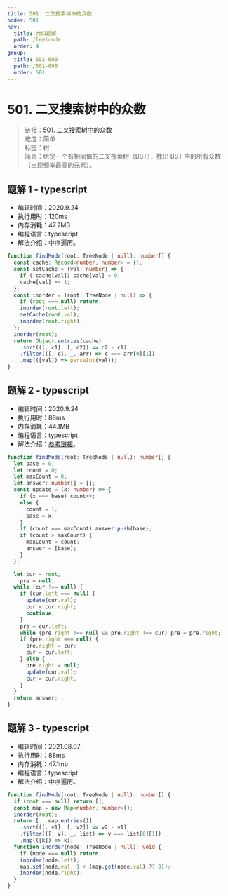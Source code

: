 ```yaml
---
title: 501. 二叉搜索树中的众数
order: 501
nav:
  title: 力扣题解
  path: /leetcode
  order: 4
group:
  title: 501-600
  path: /501-600
  order: 501
---
```


# 501. 二叉搜索树中的众数

> 链接：[501. 二叉搜索树中的众数](https://leetcode-cn.com/problems/find-mode-in-binary-search-tree/)  
> 难度：简单  
> 标签：树  
> 简介：给定一个有相同值的二叉搜索树（BST），找出 BST 中的所有众数（出现频率最高的元素）。

## 题解 1 - typescript

- 编辑时间：2020.9.24
- 执行用时：120ms
- 内存消耗：47.2MB
- 编程语言：typescript
- 解法介绍：中序遍历。

```typescript
function findMode(root: TreeNode | null): number[] {
  const cache: Record<number, number> = {};
  const setCache = (val: number) => {
    if (!cache[val]) cache[val] = 0;
    cache[val] += 1;
  };
  const inorder = (root: TreeNode | null) => {
    if (root === null) return;
    inorder(root.left);
    setCache(root.val);
    inorder(root.right);
  };
  inorder(root);
  return Object.entries(cache)
    .sort(([, c1], [, c2]) => c2 - c1)
    .filter(([, c], _, arr) => c === arr[0][1])
    .map(([val]) => parseInt(val));
}
```

## 题解 2 - typescript

- 编辑时间：2020.9.24
- 执行用时：88ms
- 内存消耗：44.1MB
- 编程语言：typescript
- 解法介绍：[参考链接](https://leetcode-cn.com/problems/find-mode-in-binary-search-tree/solution/er-cha-sou-suo-shu-zhong-de-zhong-shu-by-leetcode-/)。

```typescript
function findMode(root: TreeNode | null): number[] {
  let base = 0;
  let count = 0;
  let maxCount = 0;
  let answer: number[] = [];
  const update = (x: number) => {
    if (x === base) count++;
    else {
      count = 1;
      base = x;
    }
    if (count === maxCount) answer.push(base);
    if (count > maxCount) {
      maxCount = count;
      answer = [base];
    }
  };

  let cur = root,
    pre = null;
  while (cur !== null) {
    if (cur.left === null) {
      update(cur.val);
      cur = cur.right;
      continue;
    }
    pre = cur.left;
    while (pre.right !== null && pre.right !== cur) pre = pre.right;
    if (pre.right === null) {
      pre.right = cur;
      cur = cur.left;
    } else {
      pre.right = null;
      update(cur.val);
      cur = cur.right;
    }
  }
  return answer;
}
```

## 题解 3 - typescript

- 编辑时间：2021.08.07
- 执行用时：88ms
- 内存消耗：47.1mb
- 编程语言：typescript
- 解法介绍：中序遍历。

```typescript
function findMode(root: TreeNode | null): number[] {
  if (root === null) return [];
  const map = new Map<number, number>();
  inorder(root);
  return [...map.entries()]
    .sort(([, v1], [, v2]) => v2 - v1)
    .filter(([, v], _, list) => v === list[0][1])
    .map(([k]) => k);
  function inorder(node: TreeNode | null): void {
    if (node === null) return;
    inorder(node.left);
    map.set(node.val, 1 + (map.get(node.val) ?? 0));
    inorder(node.right);
  }
}
```
